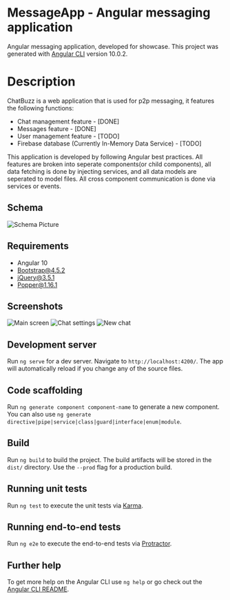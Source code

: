 # MessageApp - Angular messaging application

Angular messaging application, developed for showcase.
This project was generated with [Angular CLI](https://github.com/angular/angular-cli) version 10.0.2.

# Description

ChatBuzz is a web application that is used for p2p messaging, it features the following functions:
* Chat management feature - [DONE]
* Messages feature - [DONE]
* User management feature - [TODO]
* Firebase database (Currently In-Memory Data Service) - [TODO]

This application is developed by following Angular best practices.
All features are broken into seperate components(or child components), all data fetching is done by injecting services, and all data models are seperated to model files. 
All cross component communication is done via services or events.

## Schema

![Schema Picture](https://imgur.com/jzANiKX.png)

## Requirements
* Angular 10
* Bootstrap@4.5.2
* jQuery@3.5.1
* Popper@1.16.1

## Screenshots

![Main screen](https://imgur.com/abjYK1x.png)
![Chat settings](https://imgur.com/zYH9C0V.png)
![New chat](https://imgur.com/n3LA8qy.png)

## Development server

Run `ng serve` for a dev server. Navigate to `http://localhost:4200/`. The app will automatically reload if you change any of the source files.

## Code scaffolding

Run `ng generate component component-name` to generate a new component. You can also use `ng generate directive|pipe|service|class|guard|interface|enum|module`.

## Build

Run `ng build` to build the project. The build artifacts will be stored in the `dist/` directory. Use the `--prod` flag for a production build.

## Running unit tests

Run `ng test` to execute the unit tests via [Karma](https://karma-runner.github.io).

## Running end-to-end tests

Run `ng e2e` to execute the end-to-end tests via [Protractor](http://www.protractortest.org/).

## Further help

To get more help on the Angular CLI use `ng help` or go check out the [Angular CLI README](https://github.com/angular/angular-cli/blob/master/README.md).
